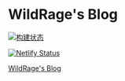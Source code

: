 # WildRage's Blog
[![构建状态](https://wildrage.coding.net/badges/Blog/job/390247/master/build.svg)](https://wildrage.coding.net/p/Blog/ci/job)

[![Netlify Status](https://api.netlify.com/api/v1/badges/59c50536-e192-431d-8a6d-cb217ba76235/deploy-status)](https://app.netlify.com/sites/nekomio/deploys)

[WildRage's Blog](https://www.nekomio.com)  

